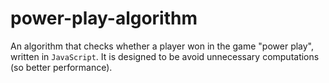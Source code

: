 # power-play-algorithm

An algorithm that checks whether a player won in the game "power play", written in `JavaScript`.
It is designed to be avoid unnecessary computations (so better performance).
